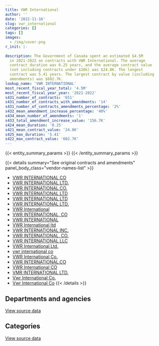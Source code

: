 ```yaml
---
title: VWR International
author: ''
date: '2022-11-16'
slug: vwr_international
categories: []
tags: []
images:
  - /img/cover.png
r_init: |-
  
description: The Government of Canada spent an estimated $4.5M
  in 2021-2022 on contracts with VWR International. The average
  contract duration was 0.25 years, and the average contract value
  (not including contracts under $10k) was $24.8K. The longest
  contract was 5.41 years. The largest contract by value (including
  amendments) was $602.7K.
lookup_name: 'VWR INTERNATIONAL'
most_recent_fiscal_year_total: '4.5M'
most_recent_fiscal_year_year: '2021-2022'
s431_number_of_contracts: '651'
s431_number_of_contracts_with_amendments: '14'
s431_number_of_contracts_amendments_percentage: '2%'
s432_mean_amendment_increase_percentage: '40%'
s434_mean_number_of_amendments: '1'
s433_total_amendment_increase_value: '156.7K'
s424_mean_duration: '0.25'
s421_mean_contract_value: '24.8K'
s425_max_duration: '5.41'
s422_max_contract_value: '602.7K'
---
```


<script src="/rmarkdown-libs/htmlwidgets/htmlwidgets.js"></script>
<link href="/rmarkdown-libs/datatables-css/datatables-crosstalk.css" rel="stylesheet" />
<script src="/rmarkdown-libs/datatables-binding/datatables.js"></script>
<script src="/rmarkdown-libs/jquery/jquery-3.6.0.min.js"></script>
<link href="/rmarkdown-libs/dt-core-bootstrap/css/dataTables.bootstrap.min.css" rel="stylesheet" />
<link href="/rmarkdown-libs/dt-core-bootstrap/css/dataTables.bootstrap.extra.css" rel="stylesheet" />
<script src="/rmarkdown-libs/dt-core-bootstrap/js/jquery.dataTables.min.js"></script>
<script src="/rmarkdown-libs/dt-core-bootstrap/js/dataTables.bootstrap.min.js"></script>
<link href="/rmarkdown-libs/crosstalk/css/crosstalk.min.css" rel="stylesheet" />
<script src="/rmarkdown-libs/crosstalk/js/crosstalk.min.js"></script>
<script src="/rmarkdown-libs/htmlwidgets/htmlwidgets.js"></script>
<link href="/rmarkdown-libs/datatables-css/datatables-crosstalk.css" rel="stylesheet" />
<script src="/rmarkdown-libs/datatables-binding/datatables.js"></script>
<script src="/rmarkdown-libs/jquery/jquery-3.6.0.min.js"></script>
<link href="/rmarkdown-libs/dt-core-bootstrap/css/dataTables.bootstrap.min.css" rel="stylesheet" />
<link href="/rmarkdown-libs/dt-core-bootstrap/css/dataTables.bootstrap.extra.css" rel="stylesheet" />
<script src="/rmarkdown-libs/dt-core-bootstrap/js/jquery.dataTables.min.js"></script>
<script src="/rmarkdown-libs/dt-core-bootstrap/js/dataTables.bootstrap.min.js"></script>
<link href="/rmarkdown-libs/crosstalk/css/crosstalk.min.css" rel="stylesheet" />
<script src="/rmarkdown-libs/crosstalk/js/crosstalk.min.js"></script>

{{< entity_summary_params >}}
{{< /entity_summary_params >}}

{{< details summary="See original contracts and amendments" panel_body_class="vendor-names-list" >}}
- [VWR INTERNATIONAL CO](https://search.open.canada.ca/en/ct/?sort=contract_value_f%20desc&page=1&search_text=%22VWR%20INTERNATIONAL%20CO%22)
- [VWR INTERNATIONAL LTD.](https://search.open.canada.ca/en/ct/?sort=contract_value_f%20desc&page=1&search_text=%22VWR%20INTERNATIONAL%20LTD.%22)
- [VWR INTERNATIONAL CO.](https://search.open.canada.ca/en/ct/?sort=contract_value_f%20desc&page=1&search_text=%22VWR%20INTERNATIONAL%20CO.%22)
- [VWR INTERNATIONAL LTD](https://search.open.canada.ca/en/ct/?sort=contract_value_f%20desc&page=1&search_text=%22VWR%20INTERNATIONAL%20LTD%22)
- [VWR INTERNATIONAL LTD](https://search.open.canada.ca/en/ct/?sort=contract_value_f%20desc&page=1&search_text=%22VWR%20%20INTERNATIONAL%20LTD%22)
- [VWR INTERNATIONAL LTD.](https://search.open.canada.ca/en/ct/?sort=contract_value_f%20desc&page=1&search_text=%22VWR%20%20INTERNATIONAL%20LTD.%22)
- [VWR International](https://search.open.canada.ca/en/ct/?sort=contract_value_f%20desc&page=1&search_text=%22VWR%20International%22)
- [VWR INTERNATIONAL, CO](https://search.open.canada.ca/en/ct/?sort=contract_value_f%20desc&page=1&search_text=%22VWR%20INTERNATIONAL%2c%20CO%22)
- [VWR INTERNATIONAL](https://search.open.canada.ca/en/ct/?sort=contract_value_f%20desc&page=1&search_text=%22VWR%20INTERNATIONAL%22)
- [VWR International ltd](https://search.open.canada.ca/en/ct/?sort=contract_value_f%20desc&page=1&search_text=%22VWR%20International%20ltd%22)
- [VWR INTERNATIONAL INC.](https://search.open.canada.ca/en/ct/?sort=contract_value_f%20desc&page=1&search_text=%22VWR%20INTERNATIONAL%20INC.%22)
- [VWR INTERNATIONAL, CO.](https://search.open.canada.ca/en/ct/?sort=contract_value_f%20desc&page=1&search_text=%22VWR%20INTERNATIONAL%2c%20CO.%22)
- [VWR INTERNATIONAL LLC](https://search.open.canada.ca/en/ct/?sort=contract_value_f%20desc&page=1&search_text=%22VWR%20INTERNATIONAL%20LLC%22)
- [VWR International Ltd.](https://search.open.canada.ca/en/ct/?sort=contract_value_f%20desc&page=1&search_text=%22VWR%20International%20Ltd.%22)
- [vwr international co](https://search.open.canada.ca/en/ct/?sort=contract_value_f%20desc&page=1&search_text=%22vwr%20international%20co%22)
- [VWR International Co.](https://search.open.canada.ca/en/ct/?sort=contract_value_f%20desc&page=1&search_text=%22VWR%20International%20Co.%22)
- [VWR INTERNATIONAL.CO](https://search.open.canada.ca/en/ct/?sort=contract_value_f%20desc&page=1&search_text=%22VWR%20INTERNATIONAL.CO%22)
- [VWR International CO](https://search.open.canada.ca/en/ct/?sort=contract_value_f%20desc&page=1&search_text=%22VWR%20International%20CO%22)
- [VMR INTERNATIONAL LTD.](https://search.open.canada.ca/en/ct/?sort=contract_value_f%20desc&page=1&search_text=%22VMR%20INTERNATIONAL%20LTD.%22)
- [Vwr International Co.](https://search.open.canada.ca/en/ct/?sort=contract_value_f%20desc&page=1&search_text=%22Vwr%20International%20Co.%22)
- [Vwr International Co](https://search.open.canada.ca/en/ct/?sort=contract_value_f%20desc&page=1&search_text=%22Vwr%20International%20Co%22)
{{< /details >}}

## Departments and agencies

<div id="htmlwidget-1" style="width:100%;height:auto;" class="datatables html-widget"></div>
<script type="application/json" data-for="htmlwidget-1">{"x":{"style":"bootstrap","filter":"none","vertical":false,"data":[["<a href=\"/departments/aafc-aac/\">Agriculture and Agri-Food Canada<\/a>","<a href=\"/departments/aandc-aadnc/\">Crown-Indigenous Relations and Northern Affairs Canada<\/a>","<a href=\"/departments/cbsa-asfc/\">Canada Border Services Agency<\/a>","<a href=\"/departments/cfia-acia/\">Canadian Food Inspection Agency<\/a>","<a href=\"/departments/cgc-ccg/\">Canadian Grain Commission<\/a>","<a href=\"/departments/csc-scc/\">Correctional Service of Canada<\/a>","<a href=\"/departments/dfo-mpo/\">Fisheries and Oceans Canada<\/a>","<a href=\"/departments/dnd-mdn/\">National Defence<\/a>","<a href=\"/departments/ec/\">Environment and Climate Change Canada<\/a>","<a href=\"/departments/hc-sc/\">Health Canada<\/a>","<a href=\"/departments/isc-sac/\">Indigenous Services Canada<\/a>","<a href=\"/departments/nrc-cnrc/\">National Research Council Canada<\/a>","<a href=\"/departments/nrcan-rncan/\">Natural Resources Canada<\/a>","<a href=\"/departments/phac-aspc/\">Public Health Agency of Canada<\/a>","<a href=\"/departments/rcmp-grc/\">Royal Canadian Mounted Police<\/a>","<a href=\"/departments/statcan/\">Statistics Canada<\/a>"],[680400.07,173057.06,null,97896.61,null,null,210503.94,57269.01,93750.57,239897.8,null,587536.18,53642.55,43765.89,24607.46,null],[513874.54,null,null,300510.86,null,17020,516845.38,51693.61,97035.04,546909.16,21840,421493.35,89329.42,22343.92,null,null],[633532.71,null,18399.1,327756.25,104500.66,null,329111.85,63483.19,91845.67,211851.52,null,371647.45,15868.86,155477.21,null,null],[462771.73,null,null,459743.73,null,null,527175.73,126986.31,194094.73,313838.18,null,1813828.13,140934.65,395648.37,null,21724.79]],"container":"<table class=\"table table-striped table-hover row-border order-column display\">\n  <thead>\n    <tr>\n      <th>Department<\/th>\n      <th>2018-2019<\/th>\n      <th>2019-2020<\/th>\n      <th>2020-2021<\/th>\n      <th>2021-2022<\/th>\n    <\/tr>\n  <\/thead>\n<\/table>","options":{"order":[[4,"desc"]],"pageLength":10,"autoWidth":true,"columnDefs":[{"targets":1,"render":"function(data, type, row, meta) {\n    return type !== 'display' ? data : DTWidget.formatCurrency(data, \"$\", 2, 3, \",\", \".\", true, null);\n  }"},{"targets":2,"render":"function(data, type, row, meta) {\n    return type !== 'display' ? data : DTWidget.formatCurrency(data, \"$\", 2, 3, \",\", \".\", true, null);\n  }"},{"targets":3,"render":"function(data, type, row, meta) {\n    return type !== 'display' ? data : DTWidget.formatCurrency(data, \"$\", 2, 3, \",\", \".\", true, null);\n  }"},{"targets":4,"render":"function(data, type, row, meta) {\n    return type !== 'display' ? data : DTWidget.formatCurrency(data, \"$\", 2, 3, \",\", \".\", true, null);\n  }"},{"width":"16%","targets":[1,2,3,4]},{"className":"dt-right","targets":[1,2,3,4]}],"orderClasses":false}},"evals":["options.columnDefs.0.render","options.columnDefs.1.render","options.columnDefs.2.render","options.columnDefs.3.render"],"jsHooks":[]}</script>
<p class="text-right">
<a href="https://github.com/GoC-Spending/contracts-data/tree/main/data/out/vendors/vwr_international/summary_by_fiscal_year_by_department.csv" class="source-data-link btn btn-link">View source data</a>
</p>

## Categories

<div id="htmlwidget-2" style="width:100%;height:auto;" class="datatables html-widget"></div>
<script type="application/json" data-for="htmlwidget-2">{"x":{"style":"bootstrap","filter":"none","vertical":false,"data":[["<a href=\"/categories/other/\">(Other)<\/a>","<a href=\"/categories/facilities_and_construction/\">Facilities and construction<\/a>","<a href=\"/categories/office_management/\">Office management<\/a>","<a href=\"/categories/information_technology/\">Information technology<\/a>","<a href=\"/categories/medical/\">Medical<\/a>","<a href=\"/categories/industrial_products_and_services/\">Industrial products and services<\/a>"],[16191.96,51484.7,39307.22,null,null,2155343.26],[15206.28,28331.85,null,null,71051.73,2484305.41],[null,13965,15595.56,37173.45,66529.74,2190210.72],[null,4187.82,27880.09,null,154005.94,4270672.49]],"container":"<table class=\"table table-striped table-hover row-border order-column display\">\n  <thead>\n    <tr>\n      <th>Category<\/th>\n      <th>2018-2019<\/th>\n      <th>2019-2020<\/th>\n      <th>2020-2021<\/th>\n      <th>2021-2022<\/th>\n    <\/tr>\n  <\/thead>\n<\/table>","options":{"order":[[4,"desc"]],"dom":"t","pageLength":30,"autoWidth":true,"columnDefs":[{"targets":1,"render":"function(data, type, row, meta) {\n    return type !== 'display' ? data : DTWidget.formatCurrency(data, \"$\", 2, 3, \",\", \".\", true, null);\n  }"},{"targets":2,"render":"function(data, type, row, meta) {\n    return type !== 'display' ? data : DTWidget.formatCurrency(data, \"$\", 2, 3, \",\", \".\", true, null);\n  }"},{"targets":3,"render":"function(data, type, row, meta) {\n    return type !== 'display' ? data : DTWidget.formatCurrency(data, \"$\", 2, 3, \",\", \".\", true, null);\n  }"},{"targets":4,"render":"function(data, type, row, meta) {\n    return type !== 'display' ? data : DTWidget.formatCurrency(data, \"$\", 2, 3, \",\", \".\", true, null);\n  }"},{"width":"16%","targets":[1,2,3,4]},{"className":"dt-right","targets":[1,2,3,4]}],"orderClasses":false,"lengthMenu":[10,25,30,50,100]}},"evals":["options.columnDefs.0.render","options.columnDefs.1.render","options.columnDefs.2.render","options.columnDefs.3.render"],"jsHooks":[]}</script>
<p class="text-right">
<a href="https://github.com/GoC-Spending/contracts-data/tree/main/data/out/vendors/vwr_international/summary_by_fiscal_year_by_category.csv" class="source-data-link btn btn-link">View source data</a>
</p>
